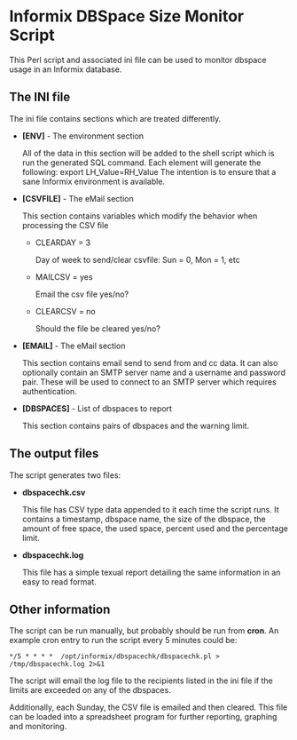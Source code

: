 # Informix DBSpace Size Monitor Script

This Perl script and associated ini file can be used to monitor dbspace usage in an Informix database.

## The INI file

The ini file contains sections which are treated differently.

* **[ENV]** - The environment section

  All of the data in this section will be added to the shell script which is run the generated SQL command.
  Each element will generate the following: export LH_Value=RH_Value
  The intention is to ensure that a sane Informix environment is available.

* **[CSVFILE]** - The eMail section

  This section contains variables which modify the behavior when processing the CSV file
  
  *  CLEARDAY = 3
  
     Day of week to send/clear csvfile: Sun = 0, Mon = 1, etc
  
  *  MAILCSV  = yes
  
     Email the csv file yes/no?
  
  *  CLEARCSV = no  
  
     Should the file be cleared yes/no?

* **[EMAIL]** - The eMail section

  This section contains email send to send from and cc data.
  It can also optionally contain an SMTP server name and a username and password pair.
  These will be used to connect to an SMTP server which requires authentication.

* **[DBSPACES]** - List of dbspaces to report

  This section contains pairs of dbspaces and the warning limit.

## The output files

The script generates two files: 
* **dbspacechk.csv**

  This file has CSV type data appended to it each time the script runs.
  It contains a timestamp, dbspace name, the size of the dbspace, the amount of free space, the used space, percent used and the percentage limit.

* **dbspacechk.log**

  This file has a simple texual report detailing the same information in an easy to read format.

## Other information

The script can be run manually, but probably should be run from **cron**.  An example cron entry to run the script every 5 minutes could be:

`*/5 * * * *  /opt/informix/dbspacechk/dbspacechk.pl > /tmp/dbspacechk.log 2>&1`

The script will email the log file to the recipients listed in the ini file if the limits are exceeded on any of the dbspaces.

Additionally, each Sunday, the CSV file is emailed and then cleared.
This file can be loaded into a spreadsheet program for further reporting, graphing and monitoring.

